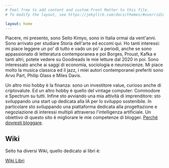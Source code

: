 ```yaml
---
# Feel free to add content and custom Front Matter to this file.
# To modify the layout, see https://jekyllrb.com/docs/themes/#overriding-theme-defaults

layout: home
---
```

Piacere, mi presento, sono Seito Kimyo, sono in Italia ormai da vent'anni. Sono arrivato per studiare Storia dell'arte ed eccomi qui.
Ho tanti interessi: mi piace leggere un po' di tutto e vado un po' a periodi, anche se sono appassionato di letteratura contemporanea e poi Borges, Proust, Kafka e tanti altri, potete vedere su Goodreads le mie letture dal 2020 in poi.
Sono interessato anche ai saggi di economia, sociologia e neuroscienze.
Mi piace molto la musica classica ed il jazz, i miei autori contemporanei preferiti sono Arvo Part, Philip Glass e Miles Davis.  

Un altro mio hobby è la finanza: sono un investitore value, curioso anche di criptovalute.
Ed un altro hobby è quello del vintage computer: Commodore e Spectrum su tutti.
Infine sto avviando una mia attività di imprenditore: sto sviluppando una start up dedicata alla IA per lo sviluppo sostenibile. In particolare sto sviluppando una piattaforma dedicata alla progettazione e negoziazione di interessi multipli attraverso l'intelligenza artificiale.
Un obiettivo di questo sito è migliorare le mie competenze di blogger. [Perché dovresti bloggare](https://medium.com/@racheltho/why-you-yes-you-should-blog-7d2544ac1045).

## Wiki
Seito ha diversi Wiki, quello dedicato ai libri è:

[Wiki Libri](https://github.com/seitokimyo/Books/wiki)
